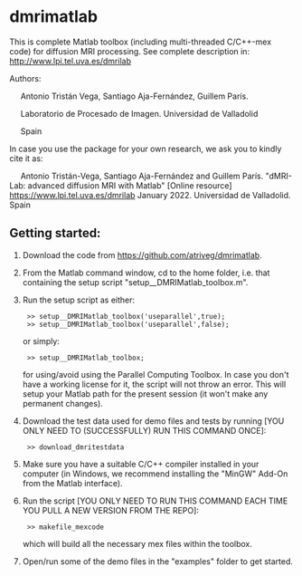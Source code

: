 # dmrimatlab
This is complete Matlab toolbox (including multi-threaded C/C++-mex code) for diffusion MRI processing. See complete description in: http://www.lpi.tel.uva.es/dmrilab

Authors:

&nbsp;&nbsp;&nbsp;&nbsp; Antonio Tristán Vega, Santiago Aja-Fernández, Guillem París.

&nbsp;&nbsp;&nbsp;&nbsp; Laboratorio de Procesado de Imagen. Universidad de Valladolid

&nbsp;&nbsp;&nbsp;&nbsp; Spain

In case you use the package for your own research, we ask you to kindly cite it as:

&nbsp;&nbsp;&nbsp;&nbsp; Antonio Tristán-Vega, Santiago Aja-Fernández and Guillem París. "dMRI-Lab: advanced diffusion MRI with Matlab" [Online resource] https://www.lpi.tel.uva.es/dmrilab January 2022. Universidad de Valladolid. Spain

## Getting started:

1. Download the code from https://github.com/atriveg/dmrimatlab.
2. From the Matlab command window, cd to the home folder, i.e. that containing the setup script "setup__DMRIMatlab_toolbox.m".
3. Run the setup script as either:

        >> setup__DMRIMatlab_toolbox('useparallel',true);
        >> setup__DMRIMatlab_toolbox('useparallel',false);

   or simply:

        >> setup__DMRIMatlab_toolbox;

   for using/avoid using the Parallel Computing Toolbox. In case you don't have a working license for it, the script will not throw an error. This will setup your Matlab path for the present session (it won't make any permanent changes).
4. Download the test data used for demo files and tests by running [YOU ONLY NEED TO (SUCCESSFULLY) RUN THIS COMMAND ONCE]:

        >> download_dmritestdata

5. Make sure you have a suitable C/C++ compiler installed in your computer (in Windows, we recommend installing the "MinGW" Add-On from the Matlab interface).
6. Run the script [YOU ONLY NEED TO RUN THIS COMMAND EACH TIME YOU PULL A NEW VERSION FROM THE REPO]:

        >> makefile_mexcode

    which will build all the necessary mex files within the toolbox.
7. Open/run some of the demo files in the "examples" folder to get started.



